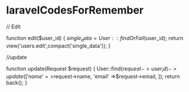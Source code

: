 # laravelCodesForRemember

// Edit

function edit($user_id)
    {
      $single_data = User::findOrFail($user_id);
      return view('users.edit',compact('single_data'));
    }
    
    
    
//update

function update(Request $request)
    {
      User::find($request->user_id)->update([
        'name'    =>$request->name,
        'email'    =>$request->email,
      ]);
      return back();
    }
